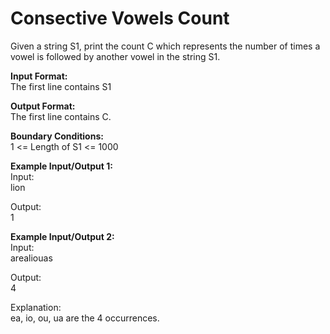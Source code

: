 # Consective Vowels Count
<p>Given a string S1, print the count C which represents the number of times a vowel is followed by another vowel in the string S1.</p>

<p><strong>Input Format:</strong><br>
The first line contains S1</p>

<p><strong>Output Format:</strong><br>
The first line contains C.</p>

<p><strong>Boundary Conditions:</strong><br>
1 &lt;= Length of S1 &lt;= 1000</p>

<p><strong>Example Input/Output 1:</strong><br>
Input:<br>
lion</p>

<p>Output:<br>
1</p>

<p><strong>Example Input/Output 2:</strong><br>
Input:<br>
arealiouas</p>

<p>Output:<br>
4</p>

<p>Explanation:<br>
ea, io, ou, ua are the 4 occurrences.</p>
